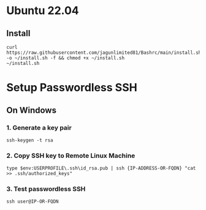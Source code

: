 # Ubuntu 22.04
## Install
```
curl https://raw.githubusercontent.com/jagunlimited81/Bashrc/main/install.sh -o ~/install.sh -f && chmod +x ~/install.sh
~/install.sh
```
# Setup Passwordless SSH
## On Windows
### 1. Generate a key pair
```ssh-keygen -t rsa```
### 2. Copy SSH key to Remote Linux Machine
```type $env:USERPROFILE\.ssh\id_rsa.pub | ssh {IP-ADDRESS-OR-FQDN} "cat >> .ssh/authorized_keys"```
### 3. Test passwordless SSH
```ssh user@IP-OR-FQDN```
